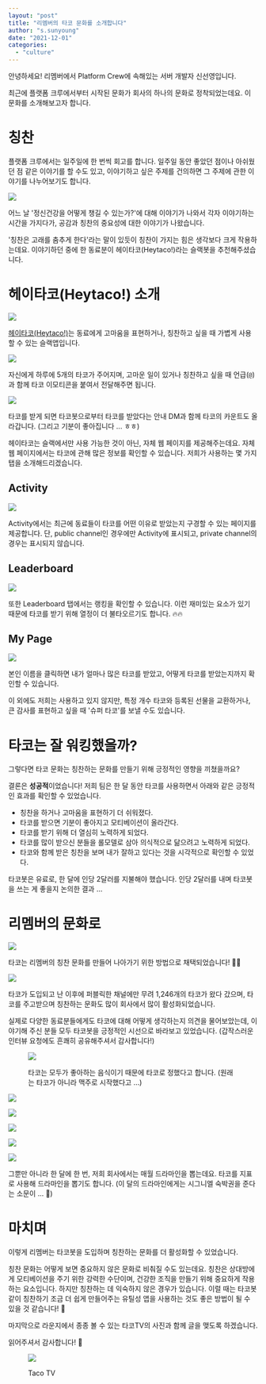 ```yaml
---
layout: "post"
title: "리멤버의 타코 문화를 소개합니다"
author: "s.sunyoung"
date: "2021-12-01"
categories: 
  - "culture"
---
```


안녕하세요! 리멤버에서 Platform Crew에 속해있는 서버 개발자 신선영입니다.

최근에 플랫폼 크루에서부터 시작된 문화가 회사의 하나의 문화로 정착되었는데요. 이 문화를 소개해보고자 합니다.

# 칭찬

플랫폼 크루에서는 일주일에 한 번씩 회고를 합니다. 일주일 동안 좋았던 점이나 아쉬웠던 점 같은 이야기를 할 수도 있고, 이야기하고 싶은 주제를 건의하면 그 주제에 관한 이야기를 나누어보기도 합니다.

[![](/assets/post/images/Untitled-2-1024x313.png)](https://blog.dramancompany.com/wp-content/uploads/2021/12/Untitled-2.png)

어느 날 '정신건강을 어떻게 챙길 수 있는가?'에 대해 이야기가 나와서 각자 이야기하는 시간을 가지다가, 공감과 칭찬의 중요성에 대한 이야기가 나왔습니다.

'칭찬은 고래를 춤추게 한다'라는 말이 있듯이 칭찬이 가지는 힘은 생각보다 크게 작용하는데요. 이야기하던 중에 한 동료분이 헤이타코(Heytaco!)라는 슬랙봇을 추천해주셨습니다.

# 헤이타코(Heytaco!) 소개

[![](/assets/post/images/Untitled-1-1-1024x298.png)](https://blog.dramancompany.com/wp-content/uploads/2021/12/Untitled-1-1.png)

[헤이타코(Heytaco!)](https://www.heytaco.chat/)는 동료에게 고마움을 표현하거나, 칭찬하고 싶을 때 가볍게 사용할 수 있는 슬랙앱입니다.

[![](/assets/post/images/Untitled-2-1-1024x313.png)](https://blog.dramancompany.com/wp-content/uploads/2021/12/Untitled-2-1.png)

자신에게 하루에 5개의 타코가 주어지며, 고마운 일이 있거나 칭찬하고 싶을 때 언급(`@`)과 함께 타코 이모티콘을 붙여서 전달해주면 됩니다.

[![](/assets/post/images/Untitled-3-1024x316.png)](https://blog.dramancompany.com/wp-content/uploads/2021/12/Untitled-3.png)

타코를 받게 되면 타코봇으로부터 타코를 받았다는 안내 DM과 함께 타코의 카운트도 올라갑니다. (그리고 기분이 좋아집니다 ... ㅎㅎ)

헤이타코는 슬랙에서만 사용 가능한 것이 아닌, 자체 웹 페이지를 제공해주는데요. 자체 웹 페이지에서는 타코에 관해 많은 정보를 확인할 수 있습니다. 저희가 사용하는 몇 가지 탭을 소개해드리겠습니다.

## **Activity**

[![](/assets/post/images/Untitled-4-1024x503.png)](https://blog.dramancompany.com/wp-content/uploads/2021/12/Untitled-4.png)

Activity에서는 최근에 동료들이 타코를 어떤 이유로 받았는지 구경할 수 있는 페이지를 제공합니다. 단, public channel인 경우에만 Activity에 표시되고, private channel의 경우는 표시되지 않습니다.

## **Leaderboard**

[![](/assets/post/images/Untitled-5-1024x484.png)](https://blog.dramancompany.com/wp-content/uploads/2021/12/Untitled-5.png)

또한 Leaderboard 탭에서는 랭킹을 확인할 수 있습니다. 이런 재미있는 요소가 있기 때문에 타코를 받기 위해 열정이 더 불타오르기도 합니다. 🔥🔥

## My Page

[![](/assets/post/images/Untitled-6-1024x637.png)](https://blog.dramancompany.com/wp-content/uploads/2021/12/Untitled-6.png)

본인 이름을 클릭하면 내가 얼마나 많은 타코를 받았고, 어떻게 타코를 받았는지까지 확인할 수 있습니다.

이 외에도 저희는 사용하고 있지 않지만, 특정 개수 타코와 등록된 선물을 교환하거나, 큰 감사를 표현하고 싶을 때 '슈퍼 타코'를 보낼 수도 있습니다.

# 타코는 잘 워킹했을까?

그렇다면 타코 문화는 칭찬하는 문화를 만들기 위해 긍정적인 영향을 끼쳤을까요?

결론은 **성공적**이었습니다! 저희 팀은 한 달 동안 타코를 사용하면서 아래와 같은 긍정적인 효과를 확인할 수 있었습니다.

- 칭찬을 하거나 고마움을 표현하기 더 쉬워졌다.
- 타코를 받으면 기분이 좋아지고 모티베이션이 올라간다.
- 타코를 받기 위해 더 열심히 노력하게 되었다.
- 타코를 많이 받으신 분들을 롤모델로 삼아 의식적으로 닮으려고 노력하게 되었다.
- 타코와 함께 받은 칭찬을 보며 내가 잘하고 있다는 것을 시각적으로 확인할 수 있었다.

타코봇은 유료로, 한 달에 인당 2달러를 지불해야 했습니다. 인당 2달러를 내며 타코봇을 쓰는 게 좋을지 논의한 결과 ...

# 리멤버의 문화로

[![](/assets/post/images/Untitled-7-1024x556.png)](https://blog.dramancompany.com/wp-content/uploads/2021/12/Untitled-7.png)

타코는 리멤버의 칭찬 문화를 만들어 나아가기 위한 방법으로 채택되었습니다! 🎉🌮

[![](/assets/post/images/Untitled-8-1024x310.png)](https://blog.dramancompany.com/wp-content/uploads/2021/12/Untitled-8.png)

타코가 도입되고 난 이후에 퍼블릭한 채널에만 무려 1,246개의 타코가 왔다 갔으며, 타코를 주고받으며 칭찬하는 문화도 많이 회사에서 많이 활성화되었습니다.

실제로 다양한 동료분들에게도 타코에 대해 어떻게 생각하는지 의견을 물어보았는데, 이야기해 주신 분들 모두 타코봇을 긍정적인 시선으로 바라보고 있었습니다. (갑작스러운 인터뷰 요청에도 흔쾌히 공유해주셔서 감사합니다!)

<figure>

[![](/assets/post/images/Untitled-9-1024x197.png)](https://blog.dramancompany.com/wp-content/uploads/2021/12/Untitled-9.png)

<figcaption>

타코는 모두가 좋아하는 음식이기 때문에 타코로 정했다고 합니다. (원래는 타코가 아니라 맥주로 시작했다고 …)

</figcaption>

</figure>

[![](/assets/post/images/Untitled-10-1-1024x218.png)](https://blog.dramancompany.com/wp-content/uploads/2021/12/Untitled-10-1.png)

[![](/assets/post/images/Untitled-11-1-1024x304.png)](https://blog.dramancompany.com/wp-content/uploads/2021/12/Untitled-11-1.png)

[![](/assets/post/images/Untitled-12-1-1024x371.png)](https://blog.dramancompany.com/wp-content/uploads/2021/12/Untitled-12-1.png)

[![](/assets/post/images/Untitled-13-2-1024x261.png)](https://blog.dramancompany.com/wp-content/uploads/2021/12/Untitled-13-2.png)

[![](/assets/post/images/Untitled-14-2-1024x574.png)](https://blog.dramancompany.com/wp-content/uploads/2021/12/Untitled-14-2.png)

그뿐만 아니라 한 달에 한 번, 저희 회사에서는 매월 드라마인을 뽑는데요. 타코를 지표로 사용해 드라마인을 뽑기도 합니다. (이 달의 드라마인에게는 시그니엘 숙박권을 준다는 소문이 ... 👀)

# **마치며**

이렇게 리멤버는 타코봇을 도입하며 칭찬하는 문화를 더 활성화할 수 있었습니다.

칭찬 문화는 어떻게 보면 중요하지 않은 문화로 비춰질 수도 있는데요. 칭찬은 상대방에게 모티베이션을 주기 위한 강력한 수단이며, 건강한 조직을 만들기 위해 중요하게 작용하는 요소입니다. 하지만 칭찬하는 데 익숙하지 않은 경우가 있습니다. 이럴 때는 타코봇같이 칭찬하기 조금 더 쉽게 만들어주는 유틸성 앱을 사용하는 것도 좋은 방법이 될 수 있을 것 같습니다! 🌮

마지막으로 라운지에서 종종 볼 수 있는 타코TV의 사진과 함께 글을 맺도록 하겠습니다.

읽어주셔서 감사합니다! 🙂

<figure>

[![](/assets/post/images/Untitled-15-1024x768.png)](https://blog.dramancompany.com/wp-content/uploads/2021/12/Untitled-15.png)

<figcaption>

Taco TV

</figcaption>

</figure>
